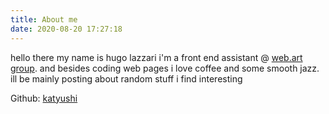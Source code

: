 ```yaml
---
title: About me
date: 2020-08-20 17:27:18
---
```


hello there my name is hugo lazzari i'm a front end assistant @ [web.art group](https://www.webart.com.br/). and besides coding web pages i love coffee and some smooth jazz. ill be mainly posting about random stuff i find interesting

Github: [katyushi](https://github.com/katyushi)

